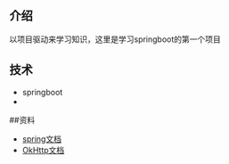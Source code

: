 ## 介绍
以项目驱动来学习知识，这里是学习springboot的第一个项目


## 技术
- springboot
-


##资料
- [spring文档](https://spring.io/guides) 
- [OkHttp文档](https://square.github.io/okhttp/)